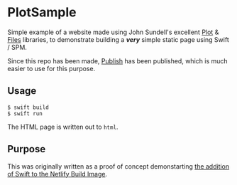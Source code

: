 # PlotSample

Simple example of a website made using John Sundell's excellent [Plot](https://github.com/JohnSundell/Plot) & [Files](https://github.com/JohnSundell/Files) libraries, to demonstrate building a **_very_** simple static page using Swift / SPM.

Since this repo has been made, [Publish](https://github.com/JohnSundell/Publish) has been published, which is much easier to use for this purpose.

## Usage

```
$ swift build
$ swift run
```

The HTML page is written out to `html`.

## Purpose

This was originally written as a proof of concept demonstarting [the addition of Swift to the Netlify Build Image](https://github.com/netlify/build-image/pull/364).
